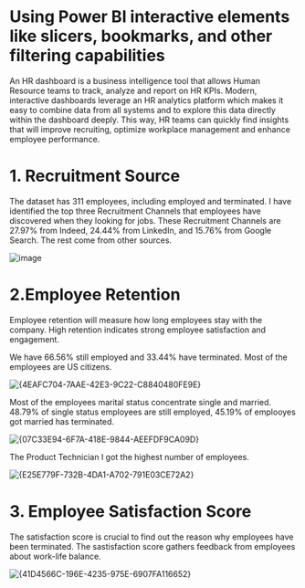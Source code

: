 # Using Power BI interactive elements like slicers, bookmarks, and other filtering capabilities

An HR dashboard is a business intelligence tool that allows Human Resource teams to track, analyze and report on HR KPIs. Modern, interactive dashboards leverage an HR analytics platform which makes it easy to combine data from all systems and to explore this data directly within the dashboard deeply. This way, HR teams can quickly find insights that will improve recruiting, optimize workplace management and enhance employee performance.


# 1. Recruitment Source
The dataset has 311 employees, including employed and terminated. I have identified the top three Recruitment Channels that employees have discovered when they looking for jobs. These  Recruitment Channels are 27.97% from Indeed, 24.44% from LinkedIn, and 15.76% from Google Search. The rest come from other sources.

![image](https://github.com/user-attachments/assets/41b01d92-8846-4fa8-8cb5-c47c1d6554c8)


# 2.Employee Retention
Employee retention will measure how long employees stay with the company. High retention indicates strong employee satisfaction and engagement.

We have 66.56% still employed and 33.44% have terminated. Most of the employees are US citizens.

![{4EAFC704-7AAE-42E3-9C22-C8840480FE9E}](https://github.com/user-attachments/assets/f3e404aa-fda6-44bd-bfa7-9b00684144a0)

Most of the employees marital status concentrate single and married. 48.79% of single status employees are still employed, 45.19% of emplooyes got married has terminated.

![{07C33E94-6F7A-418E-9844-AEEFDF9CA09D}](https://github.com/user-attachments/assets/0c222978-06cf-4460-b6ce-bbb51b6fed30)

The Product Technician I got the highest number of employees.

![{E25E779F-732B-4DA1-A702-791E03CE72A2}](https://github.com/user-attachments/assets/725a3bf1-5afc-4932-b166-b86c41ffae18)

# 3. Employee Satisfaction Score
The satisfaction score is crucial to find out the reason why employees have been terminated. The sastisfaction score gathers feedback from employees about work-life balance.

![{41D4566C-196E-4235-975E-6907FA116652}](https://github.com/user-attachments/assets/8167a47a-af91-468f-b673-9ea20574b0f9)

